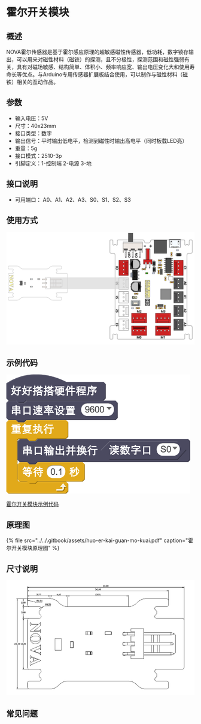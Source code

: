 # 霍尔开关模块

## 概述

NOVA霍尔传感器是基于霍尔感应原理的超敏感磁性传感器，低功耗，数字锁存输出，可以用来对磁性材料（磁铁）的探测，且不分极性，探测范围和磁性强弱有关，具有对磁场敏感、结构简单、体积小、频率响应宽、输出电压变化大和使用寿命长等优点。与Arduino专用传感器扩展板结合使用，可以制作与磁性材料（磁铁）相关的互动作品。

## 参数

* 输入电压：5V
* 尺寸：40x23mm
* 接口类型：数字
* 输出信号：平时输出低电平，检测到磁性时输出高电平（同时板载LED亮）
* 重量：5g
* 接口模式：2510-3p
* 引脚定义：1-控制端 2-电源 3-地

## 接口说明

* 可用端口： A0、A1、A2、A3、S0、S1、S2、S3

## 使用方式

![](../../.gitbook/assets/41.png)

## 示例代码

![](../../.gitbook/assets/42.png)

[霍尔开关模块示例代码](http://www.haohaodada.com/show.php?id=947645)

## 原理图

{% file src="../../.gitbook/assets/huo-er-kai-guan-mo-kuai.pdf" caption="霍尔开关模块原理图" %}

## 尺寸说明

![](../../.gitbook/assets/110.png)

## 常见问题

